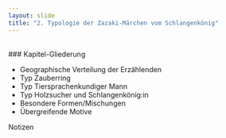```yaml
---
layout: slide
title: "2. Typologie der Zazaki-Märchen vom Schlangenkönig"
---
```

<br>
### Kapitel-Gliederung

- Geographische Verteilung der Erzählenden
- Typ Zauberring
- Typ Tiersprachenkundiger Mann
- Typ Holzsucher und Schlangenkönig:in
- Besondere Formen/Mischungen
- Übergreifende Motive


<aside class="notes">
Notizen
</aside>